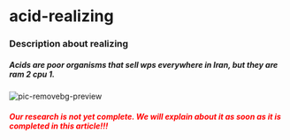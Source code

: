 # acid-realizing
### Description about realizing 

##### Acids are poor organisms that sell wps everywhere in Iran, but they are ram 2 cpu 1.  
  

![pic-removebg-preview](https://user-images.githubusercontent.com/94721289/142734399-613bfdca-840a-4543-833a-ee165bf2a4f8.png)


  ##### <font color="red">Our research is not yet complete. We will explain about it as soon as it is completed in this article!!!</font>
